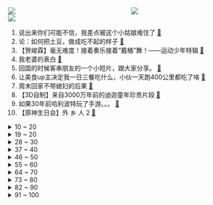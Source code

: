 <div >
	<a style="float:left;width:55%;" href = "https://github.com/anuraghazra/github-readme-stats">
	 <img src = "https://github-readme-stats.vercel.app/api?username=iuuuuuaena&theme=buefy&show_icons=true"/>
	</a>
	<a  style="float:right;width:45%" href = "https://github.com/anuraghazra/github-readme-stats">
	 <img  src="https://github-readme-stats.vercel.app/api/top-langs/?username=anuraghazra&layout=compact"/>
	</a>
	</div>

[![](https://img.shields.io/badge/jxd-@jxdgogogo.xyz-yellowgreen.svg)](https://www.jxdgogogo.xyz)<br>
1. 说出来你们可能不信，我差点被这个小姑娘难住了 [:link:](//www.bilibili.com/video/BV1934y1U7k8) <br>
2. 论：如何把土豆，做成吃不起的样子 [:link:](//www.bilibili.com/video/BV1uh411n75G) <br>
3. 【贺峻霖】毫无难度！接着奏乐接着“戴桶”舞！——运动少年特辑 [:link:](//www.bilibili.com/video/BV1SP4y1b78E) <br>
4. 我老婆的表白 [:link:](//www.bilibili.com/video/BV1hQ4y1B7Pr) <br>
5. 回国的时候客串朋友的一个小短片，跟大家分享。 [:link:](//www.bilibili.com/video/BV1Aq4y157EA) <br>
6. 让美食up主决定我一日三餐吃什么，小伙一天跑400公里都吃了啥 [:link:](//www.bilibili.com/video/BV1mQ4y1B7HQ) <br>
7. 周末回家不带媳妇的后果 [:link:](//www.bilibili.com/video/BV1yU4y1w7Jr) <br>
8. 【3D自制】来自3000万年前的迪迦童年珍贵片段 [:link:](//www.bilibili.com/video/BV1Wf4y1g7SY) <br>
9. 如果30年前哈利波特玩了手游。。。 [:link:](//www.bilibili.com/video/BV1L34y1S7W3) <br>
10. 【原神生日会】外 乡 人 2 [:link:](//www.bilibili.com/video/BV1cT4y1o7BX) <br>
<details>
<summary>10 ~ 20</summary>

11. 极限暴力摧残后，德系、日系、美系车谁能幸存？ [:link:](//www.bilibili.com/video/BV1nq4y1V7ZU) <br>
12. 当一个黑客发现你的密码时...... [:link:](//www.bilibili.com/video/BV1Lh411J7jS) <br>
13. 【周傳雄】第一次在沙灘的黃昏唱《黃昏》，夕陽太美好了！ [:link:](//www.bilibili.com/video/BV1pq4y1V7Fw) <br>
14. 【围炉夜话】为何我们如此贫穷？不只是缺钱那么简单。 [:link:](//www.bilibili.com/video/BV1XL41137zh) <br>
15. 我 的 世 界 极 速 版 [:link:](//www.bilibili.com/video/BV1x44y1t7HU) <br>
16. 2021第二季沙雕新闻盘点！反转反转再反转，套路套路反套路 [:link:](//www.bilibili.com/video/BV16Q4y1B7B8) <br>
17. 这要是火了，我就跳给皇上看！【逍遥】原创编舞 [:link:](//www.bilibili.com/video/BV12q4y1V7u9) <br>
18. 【医学博士】总是手痒抠痘痘怎么办 I 痘印该如何修复？ [:link:](//www.bilibili.com/video/BV1PT4y1o7P5) <br>
19. 古法制墨（全集） [:link:](//www.bilibili.com/video/BV1w34y1m7D2) <br>
</details>
<details>
<summary>19 ~ 20</summary>

20. 【STN快报第六季4】玩了孤岛惊魂6，我终于知道自己该怎么去美国啦！ [:link:](//www.bilibili.com/video/BV1eR4y1H74w) <br>
21. 靠谱盘点138：塔塔开！阿乐入围赛爆杀全胜晋级，DFM打入小组赛创造历史，阿P：又是我倒霉！ [:link:](//www.bilibili.com/video/BV1GQ4y1D7ai) <br>
22. 【猫和老鼠】刀剑如梦 [:link:](//www.bilibili.com/video/BV1hL4y167Ep) <br>
23. 民警帮大爷找牛，结果大爷的“废话文学”把民警整崩溃了…… [:link:](//www.bilibili.com/video/BV1Cf4y1c7mG) <br>
24. 【硬核】小型反推垂直回收火箭研发制造与发射 [:link:](//www.bilibili.com/video/BV14h411J72v) <br>
25. 试吃热带奇特水果，为什么竟然一点都不好吃？！ [:link:](//www.bilibili.com/video/BV1mQ4y1X7pU) <br>
26. 卡蜜拉初次变身合集 [:link:](//www.bilibili.com/video/BV1Lr4y127jV) <br>
27. 6元一只！南方街头爆辣小吃，嘴唇直接被辣肿，流汗如洗澡... [:link:](//www.bilibili.com/video/BV1hq4y1d7Eu) <br>
28. 格局打开！李幼斌谈“不男不女”审美、“饭圈”等追星乱象 [:link:](//www.bilibili.com/video/BV13Q4y1D785) <br>
</details>
<details>
<summary>28 ~ 30</summary>

29. 《明日方舟》全新故事「红松林」活动宣传PV [:link:](//www.bilibili.com/video/BV1Yf4y1c7o5) <br>
30. ⚡巨婴游客恶臭行为大赏：醉酒女丽江古城跳水井洗澡，大喊：好爽啊！ [:link:](//www.bilibili.com/video/BV1Yv411g7Zf) <br>
31. 【睡前消息338】房地产退潮之后，中国什么最贵？ [:link:](//www.bilibili.com/video/BV19u411Z7au) <br>
32. 用魔鬼辣椒做15斤的波龙海鲜大咖！波龙直接夹我一下 [:link:](//www.bilibili.com/video/BV16P4y1t7Ec) <br>
33. 南宁地铁 乐死我了 [:link:](//www.bilibili.com/video/BV1nT4y1f7dR) <br>
34. 当你拥有可以「秒杀一切」的弓？！ [:link:](//www.bilibili.com/video/BV1V44y1t7ff) <br>
35. B站up主面试字节跳动有感 [:link:](//www.bilibili.com/video/BV1ET4y1o7Mk) <br>
36. 剥800只虾、耗26只蟹，做1碗江南地表最强面。 [:link:](//www.bilibili.com/video/BV11q4y1V7Pf) <br>
37. 被律师函警告了，但这个知识付费的视频我绝对不删！ [:link:](//www.bilibili.com/video/BV1e3411177H) <br>
</details>
<details>
<summary>37 ~ 40</summary>

38. 在广东参加婚礼要注意什么？ [:link:](//www.bilibili.com/video/BV1Wh411J79Y) <br>
39. 这才是文化膨胀！！当岩彩画遇上汉服 [:link:](//www.bilibili.com/video/BV14U4y1w7fn) <br>
40. 花42元买3张肉饼，一口饼一口蒜，真香 [:link:](//www.bilibili.com/video/BV1qQ4y1X71u) <br>
41. 【时代少年团】B站独家探班来啦！练习室PK会上瘾！——运动少年特辑 [:link:](//www.bilibili.com/video/BV1LU4y1F7tk) <br>
42. 【谭谈人生】谭sir又上岗 [:link:](//www.bilibili.com/video/BV173411C7LV) <br>
43. 如何将骨灰做成钻石💎，愿所爱之人离去后依然能继续闪耀~ [:link:](//www.bilibili.com/video/BV19T4y1Z77f) <br>
44. 美国医生：这是17世纪的麻药！（挥棒 [:link:](//www.bilibili.com/video/BV1m3411C7if) <br>
45. 我终于吃到大盘盘麻辣烫了,抱着盘子太过瘾!还遇到好多可爱的美少女~美食探店 [:link:](//www.bilibili.com/video/BV1MQ4y1X7aJ) <br>
46. 美团若让人无路可选，国家必令其无路可走 [:link:](//www.bilibili.com/video/BV1VQ4y1B7kD) <br>
</details>
<details>
<summary>46 ~ 50</summary>

47. 【小高姐】葱油酥饼 [:link:](//www.bilibili.com/video/BV1cT4y1o7fs) <br>
48. 什 么 时 候 结 婚？【读评论#1】 [:link:](//www.bilibili.com/video/BV1tP4y1t7r4) <br>
49. 土木工程，这两个月来的变化。22岁直接看着像42岁 [:link:](//www.bilibili.com/video/BV1Tb4y1Y7Ha) <br>
50. LOL手游这样设置开局就领先了！ [:link:](//www.bilibili.com/video/BV1BQ4y1X7HD) <br>
51. 外卖...已经...无所谓了...《最 骚 营 销 号 22》 [:link:](//www.bilibili.com/video/BV1gQ4y1D79F) <br>
52. 《文艺复兴》 [:link:](//www.bilibili.com/video/BV1ET4y1o7Wy) <br>
53. 厨师长教你：家常“炸茄盒”的3种口味，简单易学，值得收藏 [:link:](//www.bilibili.com/video/BV1df4y177NB) <br>
54. 最硬核的自制芦荟汁 [:link:](//www.bilibili.com/video/BV18P4y1t7JT) <br>
55. 改名后，再也不会有人骂我了吧...... [:link:](//www.bilibili.com/video/BV1Av41137wN) <br>
</details>
<details>
<summary>55 ~ 60</summary>

56. 我们做了一个软件，专门对付山寨机 [:link:](//www.bilibili.com/video/BV1YL4y167Go) <br>
57. 每个成功的男人背后都有一个默默付出的女人 [:link:](//www.bilibili.com/video/BV1cL411x7wj) <br>
58. 这鞋子还能用来落地水？ [:link:](//www.bilibili.com/video/BV1Rq4y1R7t3) <br>
59. “尊严，是打出来的！”全程核能！！！ [:link:](//www.bilibili.com/video/BV1kq4y1V7WR) <br>
60. 不要给耳机取奇怪的名字啊啊啊！！ [:link:](//www.bilibili.com/video/BV1x34y1S7yj) <br>
61. 不愧是上海，在大街上都能偶遇UP主（一猩期#9） [:link:](//www.bilibili.com/video/BV1ir4y127NG) <br>
62. 我是铠之巨人 这是我弟弟超大型巨人！！！ [:link:](//www.bilibili.com/video/BV1ff4y177nb) <br>
63. “策划看了我的守约也得哭” 2.0 [:link:](//www.bilibili.com/video/BV1PL411G7VC) <br>
64. 沃夫冈 美食探店¥37？？ [:link:](//www.bilibili.com/video/BV1744y1x7PK) <br>
</details>
<details>
<summary>64 ~ 70</summary>

65. 精彩！阴诡地狱里搅弄风云，烧牌子比翻牌子爽多了！国产古装大戏《琅琊榜》第二期 [:link:](//www.bilibili.com/video/BV1Qf4y177AD) <br>
66. 随机挑战迷路版！居然随机到不能拍摄的地方… [:link:](//www.bilibili.com/video/BV1sg411F7aP) <br>
67. 如何把长长长长长的表格打印到一张纸上？这招你一定要学会！ [:link:](//www.bilibili.com/video/BV1LU4y1w7FU) <br>
68. 【自制】我造了一台 钢 铁 侠 的 机 械 臂 ！【硬核】 [:link:](//www.bilibili.com/video/BV12341117rG) <br>
69. 海岛生活简简单单，随便整点龙虾和鲍鱼，珊瑚玉当烤炉 [:link:](//www.bilibili.com/video/BV1Uf4y177Tt) <br>
70. 笑死，用BUG通关鱿鱼游戏？主办人都懵了！！！ [:link:](//www.bilibili.com/video/BV1Y44y1t7ri) <br>
71. 《 极 限 拉 扯 》 [:link:](//www.bilibili.com/video/BV1DQ4y1B7g4) <br>
72. 砸十亿人民币就只开家牛肉拉面馆？【怎么这么值ep29-陈香贵】 [:link:](//www.bilibili.com/video/BV1Yg411F79N) <br>
73. 大海退潮后，大庆赶海发现大蛏王的呼吸孔，撒上盐咸的往外跑 [:link:](//www.bilibili.com/video/BV1jr4y127vU) <br>
</details>
<details>
<summary>73 ~ 80</summary>

74. 好闺蜜啊！你在我男人面前玩变装？ [:link:](//www.bilibili.com/video/BV1bq4y1571j) <br>
75. “把没挂的T了“ [:link:](//www.bilibili.com/video/BV1eR4y1H7Gs) <br>
76. 英雄联盟舞蹈【大乱炖】 [:link:](//www.bilibili.com/video/BV1Nf4y177Tx) <br>
77. 女同学来山东看我，女友已黑化 [:link:](//www.bilibili.com/video/BV1p341117je) <br>
78. 【MC短片】我的世界：真正的和平模式 [:link:](//www.bilibili.com/video/BV1zQ4y1X7tn) <br>
79. 学 枪 法 [:link:](//www.bilibili.com/video/BV19T4y1d7Uk) <br>
80. 英雄联盟：用200秒致敬所有玩家！召唤师回来吧！不要抛弃他们！ [:link:](//www.bilibili.com/video/BV18v411g7dM) <br>
81. 【建议收藏】最近频繁出现的Win10/11 网络断连，无网络原因及解决方法 [:link:](//www.bilibili.com/video/BV1v44y1x7zM) <br>
82. 外公的长津湖 [:link:](//www.bilibili.com/video/BV1Yv411g7f4) <br>
</details>
<details>
<summary>82 ~ 90</summary>

83. 点弦泛音高能！《江南》美爆的「指弹吉他」！林俊杰听了都想点赞！ [:link:](//www.bilibili.com/video/BV1rq4y1V7ht) <br>
84. 东北神兽傻狍子到底有多少？ [:link:](//www.bilibili.com/video/BV16b4y1a7aq) <br>
85. 【喵☆酱】原神一周年同人曲《听凭风引》 [:link:](//www.bilibili.com/video/BV1Nf4y177Gw) <br>
86. 大结局来了. “我的室友才不会把我一个人留在寝室” [:link:](//www.bilibili.com/video/BV1J34111755) <br>
87. 我的烘干机唱歌你听吗 [:link:](//www.bilibili.com/video/BV1U34y1U7m4) <br>
88. 寻常的我们也可以 不 走 寻 常 路 [:link:](//www.bilibili.com/video/BV1hL4y1673J) <br>
89. 【半佛】酒店的卫生问题，是一种必然。 [:link:](//www.bilibili.com/video/BV1Fh411n7YD) <br>
90. 【C菌】这游戏难哭我了 打了一周boss战终于打过了 求个三连不过分吧！ [:link:](//www.bilibili.com/video/BV1NL411G75N) <br>
91. 匪个锤子，摇起来了！ [:link:](//www.bilibili.com/video/BV1cr4y1m7Pe) <br>
</details>
<details>
<summary>91 ~ 100</summary>

92. ⚡𝑯𝒂𝒓𝒓𝒚 𝑷𝒐𝒕𝒕𝒆𝒓 𝒊𝒔 𝒎𝒚 𝒅𝒂𝒅⚡ [:link:](//www.bilibili.com/video/BV12v411g7Ez) <br>
93. 山海经最神秘的天帝，与炎黄齐名却又突然消失，中国神话体系完全解析【尧舜篇】上 [:link:](//www.bilibili.com/video/BV1Sr4y127p1) <br>
94. @宋冬野：吸毒艺人想复出，缉毒警察能复活嘛？ [:link:](//www.bilibili.com/video/BV1HT4y1o7q2) <br>
95. 鱿 鱼 游 戏 终 结 者 [:link:](//www.bilibili.com/video/BV12b4y1a7Au) <br>
96. 米哈游能将经典回合制玩出什么花样？实力预测一波~ [:link:](//www.bilibili.com/video/BV1vQ4y1B7He) <br>
97. 【怪兽档案】我所熟知，其名为人类的怪兽 [:link:](//www.bilibili.com/video/BV1z44y1x7vf) <br>
98. 《心海！带我走吧！》 [:link:](//www.bilibili.com/video/BV1eQ4y1D7yi) <br>
99. 【老师说】每天课后学习2小时也能成为学霸的秘诀是… [:link:](//www.bilibili.com/video/BV1Bv411g7gW) <br>
100. 海地难民涌入美国-沿途各国黑帮形成第三产业链 [:link:](//www.bilibili.com/video/BV1gR4y1J7K1) <br>
</details>
